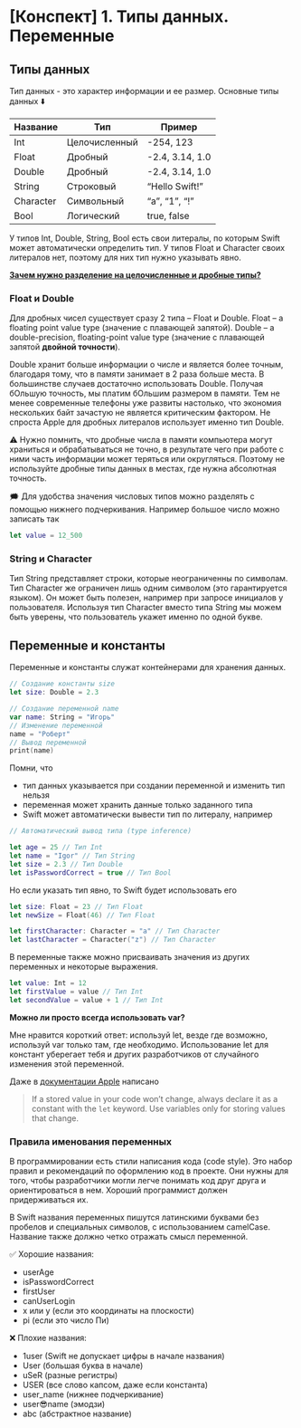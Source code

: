# [Конспект] 1. Типы данных. Переменные

## Типы данных

Тип данных - это характер информации и ее размер. Основные типы данных ⬇️

| Название | Тип | Пример |
| --- | --- | --- |
| Int | Целочисленный  | -254, 123 |
| Float | Дробный | -2.4, 3.14, 1.0 |
| Double | Дробный | -2.4, 3.14, 1.0 |
| String | Строковый | “Hello Swift!” |
| Character | Символьный | “a”, “1”, “!” |
| Bool | Логический | true, false |

У типов Int, Double, String, Bool есть свои литералы, по которым Swift может автоматически определить тип. У типов Float и Character своих литералов нет, поэтому для них тип нужно указывать явно.

 [**Зачем нужно разделение на целочисленные и дробные типы?**](https://www.reddit.com/r/learnpython/comments/wnbpve/comment/ik476vm/?utm_source=share&utm_medium=web3x&utm_name=web3xcss&utm_term=1&utm_content=share_button)

### Float и Double

Для дробных чисел существует сразу 2 типа – Float и Double. Float – a floating point value type (значение с плавающей запятой). Double – a double-precision, floating-point value type (значение с плавающей запятой **двойной точности**).

Double хранит больше информации о числе и является более точным, благодаря тому, что в памяти занимает в 2 раза больше места. В большинстве случаев достаточно использовать Double. Получая бОльшую точность, мы платим бОльшим размером в памяти. Тем не менее современные телефоны уже развиты настолько, что экономия нескольких байт зачастую не является критическим фактором. Не спроста Apple для дробных литералов использует именно тип Double.

⚠️ Нужно помнить, что дробные числа в памяти компьютера могут храниться и обрабатываться не точно, в результате чего при работе с ними часть информации может теряться или округляться. Поэтому не используйте дробные типы данных в местах, где нужна абсолютная точность.

🗯️ Для удобства значения числовых типов можно разделять с помощью нижнего подчеркивания. Например большое число можно записать так

```swift
let value = 12_500
```

### String и Character

Тип String представляет строки, которые неограниченны по символам. Тип Character же ограничен лишь одним символом (это гарантируется языком). Он может быть полезен, например при запросе инициалов у пользователя. Используя тип Character вместо типа String мы можем быть уверены, что пользователь укажет именно по одной букве. 

## Переменные и константы

Переменные и константы служат контейнерами для хранения данных.

```swift
// Создание константы size
let size: Double = 2.3

// Создание переменной name
var name: String = "Игорь"
// Изменение переменной
name = "Роберт" 
// Вывод переменной
print(name)
```

Помни, что

- тип данных указывается при создании переменной и изменить тип нельзя
- переменная может хранить данные только заданного типа
- Swift может автоматически вывести тип по литералу, например

```swift
// Автоматический вывод типа (type inference)

let age = 25 // Тип Int
let name = "Igor" // Тип String
let size = 2.3 // Тип Double
let isPasswordCorrect = true // Тип Bool
```

Но если указать тип явно, то Swift будет использовать его

```swift
let size: Float = 23 // Тип Float
let newSize = Float(46) // Тип Float

let firstCharacter: Character = "a" // Тип Character
let lastCharacter = Character("z") // Тип Character
```

В переменные также можно присваивать значения из других переменных и некоторые выражения.

```swift
let value: Int = 12
let firstValue = value // Тип Int
let secondValue = value + 1 // Тип Int
```

**Можно ли просто всегда использовать var?**

Мне нравится короткий ответ: используй let, везде где возможно, используй var только там, где необходимо. Использование let для констант уберегает тебя и других разработчиков от случайного изменения этой переменной.

Даже в [документации Apple](https://docs.swift.org/swift-book/documentation/the-swift-programming-language/thebasics/#Declaring-Constants-and-Variables) написано

> If a stored value in your code won’t change, always declare it as a constant with the `let` keyword. Use variables only for storing values that change.
> 

### Правила именования переменных

В программировании есть стили написания кода (code style). Это набор правил и рекомендаций по оформлению код в проекте. Они нужны для того, чтобы разработчики могли легче понимать код друг друга и ориентироваться в нем. Хороший программист должен придерживаться их.

В Swift названия переменных пишутся латинскими буквами без пробелов и специальных символов, с использованием camelCase. Название также должно четко отражать смысл переменной.

✅ Хорошие названия:

- userAge
- isPasswordCorrect
- firstUser
- canUserLogin
- x или y (если это координаты на плоскости)
- pi (если это число Пи)

❌ Плохие названия:

- 1user (Swift не допускает цифры в начале названия)
- User (большая буква в начале)
- uSeR (разные регистры)
- USER (все слово капсом, даже если константа)
- user_name (нижнее подчеркивание)
- user😎name (эмодзи)
- abc (абстрактное название)
